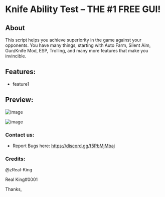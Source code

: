 # Knife Ability Test – THE #1 FREE GUI!

## About
This script helps you achieve superiority in the game against your opponents. You have many things, starting with Auto Farm, Silent Aim, Gun/Knife Mod, ESP, Trolling, and many more features that make you invincible.


## Features:
* feature1


## Preview:
![image](https://github.com/zReal-King/Knife-Ability-Test/assets/71533667/ac60f9a2-20ac-4988-8f88-0439362c4bdc)

![image](https://github.com/zReal-King/Knife-Ability-Test/assets/71533667/90dacacb-8f38-49f8-89b0-2c9ae512329a)



### Contact us:

* Report Bugs here: https://discord.gg/f5PbMjMbaj


### Credits:
@zReal-King

Real King#0001

Thanks,
